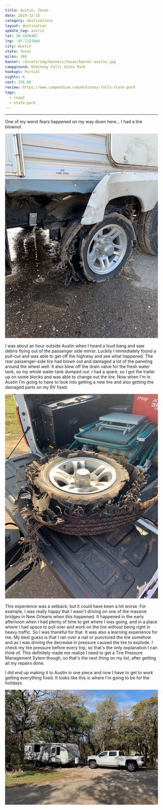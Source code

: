 ```yaml
---
title: Austin, Texas
date: 2019-12-15
category: destinations
layout: destination
update_tag: austin
lat: 30.1836487
lng: -97.7221944
city: Austin
state: Texas
miles: 168 
banner: /assets/img/banners/texas/banner-austin.jpg
campground: McKinney Falls State Park
hookups: Partial
nights: 6
cost: 156.00
review: https://www.campendium.com/mckinney-falls-state-park
tags:
  - loop2
  - state-park
---
```


<hr/>

<p>
One of my worst fears happened on my way down here... I had a tire blowout.
</p>

<img src="/assets/img/destinations/texas/blowout-1.jpg" /> 
<p class="text-justify">
I was about an hour outside Austin when I heard a loud bang and saw debris flying out of the passenger side mirror. Luckily I immediately found a pull-out and was able to get off the highway and see what happened. The rear passenger-side tire had blown out and damaged a lot of the paneling around the wheel well. It also blew off the drain valve for the fresh water tank, so my whole water tank dumped out. I had a spare, so I got the trailer up on some blocks and was able to change out the tire. Now when I'm in Austin I'm going to have to look into getting a new tire and also getting the damaged parts on my RV fixed. 
</p>

<img src="/assets/img/destinations/texas/blowout-2.jpg" />

<p class="text-justify">
This experience was a setback, but it could have been a lot worse. For example, I was really happy that I wasn't driving on one of the massive bridges in New Orleans when this happened. It happened in the early afternoon when I had plenty of time to get where I was going, and in a place where I had space to pull over and work on the tire without being right in heavy traffic. So I was thankful for that. It was also a learning experience for me. My best guess is that I ran over a nail or punctured the tire somehow and as I was driving the decrease in pressure caused the tire to explode. I check my tire pressure before every trip, so that's the only explanation I can think of. This definitely made me realize I need to get a Tire Pressure Management Sytem though, so that's the next thing on my list, after getting all my repairs done. 
</p>

<p class="text-justify">I did end up making it to Austin in one piece and now I have to get to work getting everything fixed. It looks like this is where I'm going to be for the holidays.
</p>

<img src="/assets/img/destinations/texas/austin.jpg" />
